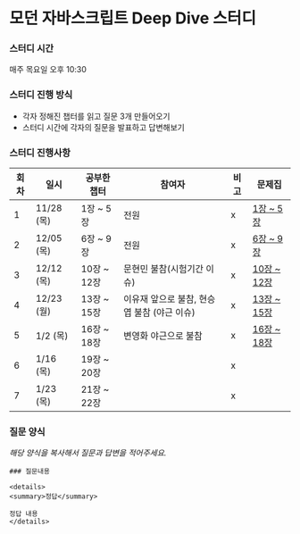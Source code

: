 # 모던 자바스크립트 Deep Dive 스터디

### 스터디 시간

매주 목요일 오후 10:30

### 스터디 진행 방식

- 각자 정해진 챕터를 읽고 질문 3개 만들어오기
- 스터디 시간에 각자의 질문을 발표하고 답변해보기

### 스터디 진행사항

| 회차 | 일시       | 공부한 챕터 | 참여자                                      | 비고 | 문제집                         |
| ---- | ---------- | ----------- | ------------------------------------------- | ---- | ------------------------------ |
| 1    | 11/28 (목) | 1장 ~ 5장   | 전원                                        | x    | [1장 ~ 5장](1주차/문제집.md)   |
| 2    | 12/05 (목) | 6장 ~ 9장   | 전원                                        | x    | [6장 ~ 9장](2주차/문제집.md)   |
| 3    | 12/12 (목) | 10장 ~ 12장 | 문현민 불참(시험기간 이슈)                  | x    | [10장 ~ 12장](3주차/문제집.md) |
| 4    | 12/23 (월) | 13장 ~ 15장 | 이유재 앞으로 불참, 현승엽 불참 (야근 이슈) | x    | [13장 ~ 15장](4주차/문제집.md) |
| 5    | 1/2 (목)   | 16장 ~ 18장 | 변영화 야근으로 불참                        | x    | [16장 ~ 18장](5주차/문제집.md) |
| 6    | 1/16 (목)  | 19장 ~ 20장 |                                      | x    |                                |
| 7    | 1/23 (목)  | 21장 ~ 22장 |                                      | x    |                                |

### 질문 양식

_해당 양식을 복사해서 질문과 답변을 적어주세요._

```
### 질문내용

<details>
<summary>정답</summary>

정답 내용
</details>
```
